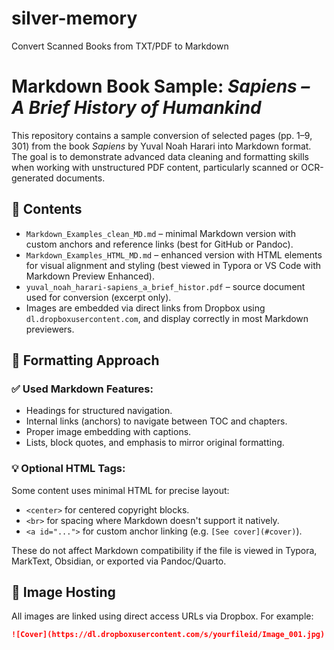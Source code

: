 # silver-memory
Convert Scanned Books from TXT/PDF to Markdown
# Markdown Book Sample: *Sapiens – A Brief History of Humankind*

This repository contains a sample conversion of selected pages (pp. 1–9, 301) from the book *Sapiens* by Yuval Noah Harari into Markdown format. The goal is to demonstrate advanced data cleaning and formatting skills when working with unstructured PDF content, particularly scanned or OCR-generated documents.

## 📄 Contents

- `Markdown_Examples_clean_MD.md` – minimal Markdown version with custom anchors and reference links (best for GitHub or Pandoc).
- `Markdown_Examples_HTML_MD.md` – enhanced version with HTML elements for visual alignment and styling (best viewed in Typora or VS Code with Markdown Preview Enhanced).
- `yuval_noah_harari-sapiens_a_brief_histor.pdf` – source document used for conversion (excerpt only).
- Images are embedded via direct links from Dropbox using `dl.dropboxusercontent.com`, and display correctly in most Markdown previewers.

## 🔧 Formatting Approach

### ✅ Used Markdown Features:
- Headings for structured navigation.
- Internal links (anchors) to navigate between TOC and chapters.
- Proper image embedding with captions.
- Lists, block quotes, and emphasis to mirror original formatting.

### 💡 Optional HTML Tags:
Some content uses minimal HTML for precise layout:
- `<center>` for centered copyright blocks.
- `<br>` for spacing where Markdown doesn't support it natively.
- `<a id="...">` for custom anchor linking (e.g. `[See cover](#cover)`).

These do not affect Markdown compatibility if the file is viewed in Typora, MarkText, Obsidian, or exported via Pandoc/Quarto.

## 🔗 Image Hosting

All images are linked using direct access URLs via Dropbox. For example:

```markdown
![Cover](https://dl.dropboxusercontent.com/s/yourfileid/Image_001.jpg)
